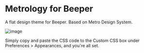 # Metrology for Beeper

A flat design theme for Beeper. Based on Metro Design System.

![image](https://user-images.githubusercontent.com/4341881/183839280-3386a04a-636f-4099-b7e7-431c220dedaa.png)

Simply copy and paste the CSS code to the Custom CSS box under Preferences > Appearances, and you're all set.
